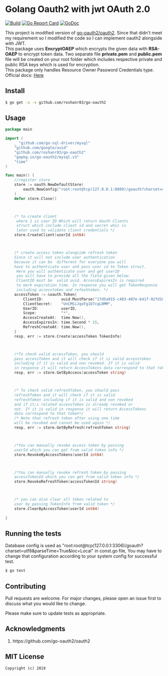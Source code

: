 # Golang Oauth2 with jwt OAuth 2.0
[![Build][Build-Status-Image]][Build-Status-Url] [![Go Report Card](https://goreportcard.com/badge/github.com/gobeam/goOauth2?branch=master)](https://goreportcard.com/report/github.com/gobeam/goOauth2) [![GoDoc][godoc-image]][godoc-url]

This project is modified version of [go-oauth2/oauth2](https://github.com/go-oauth2/oauth2). Since that didn't meet my requirement so I modified the code so I can implement oauth2 alongside with JWT.
<br>
This package uses <b>EncryptOAEP</b> which encrypts the given data with <b>RSA-OAEP</b> to encrypt token data. Two separate file <b>private.pem</b> and <b>public.pem</b> file will be created on your root folder which includes respective private and public RSA keys which is used for encryption.
<br>
This package only handles Resource Owner Password Credentials type.
<br>
Official docs: [Here](https://godoc.org/github.com/gobeam/goOauth2)

## Install

``` bash
$ go get -u -v github.com/roshanr83/go-oauth2
```

## Usage

``` go
package main

import (
	_ "github.com/go-sql-driver/mysql"
	"github.com/google/uuid"
	"github.com/roshanr83/go-oauth2"
	"gopkg.in/go-oauth2/mysql.v3"
	"time"
)

func main() {
	//register store
	store := oauth.NewDefaultStore(
		oauth.NewConfig("root:root@tcp(127.0.0.1:8889)/goauth?charset=utf8&parseTime=True&loc=Local"),
	)
	defer store.Close()



	/* to create client
	 where 1 is user ID Which will return Oauth Clients
	 struct which include client id and secret whic is
	 later used to validate client credentials */
	store.CreateClient(userId int64)



	/* create access token alongside refresh token
	Since it will not include user authentication
	because it can be  different for everyone you will
	have to authenticate user and pass user id to Token struct.
	 Here you will authenticate user and get userID
	 you will have to provide all the field given below.
	 ClientID must be  valid uuid. AccessExpiresIn is required
	 to mark expiration time. In response you will get TokenResponse
	 including accesstoken and refeshtoken. */
	accessToken := &oauth.Token{
		ClientID:        uuid.MustParse("17d5a915-c403-487e-b41f-92fd1074bd30"),
		ClientSecret:    "UnCMSiJqxFg1O7cqL0MM",
		UserID:          userID,
		Scope:           "*",
		AccessCreateAt:  time.Now(),
		AccessExpiresIn: time.Second * 15,
		RefreshCreateAt: time.Now(),
	}
	resp, err := store.Create(accessToken TokenInfo)



	/*To check valid accessToken, you should
	pass accessToken and it will check if it is valid accesstoken
	including if it is valid and non revoked. If it is valid
	in response it will return AccessTokens data correspond to that token */
	resp, err := store.GetByAccess(accessToken string)



	/* To check valid refreshToken, you should pass
	refreshToken and it will check if it is valid
	refreshToken including if it is valid and non revoked
	and if it;s related accessToken is already revoked or
	not. If it is valid in response it will return AccessTokens
	data correspond to that token*/
	/* Note that refresh token after using one time
	will be revoked and cannot be used again */
	resp, err := store.GetByRefresh(refreshToken string)



	/*You can manually revoke access token by passing
	userId which you can get from valid token info */
	store.RevokeByAccessTokens(userId int64)



	/*You can manually revoke refresh token by passing
	accessTokenId which you can get from valid token info */
	store.RevokeRefreshToken(accessTokenId string)



	/* you can also clear all token related to
	user by passing TokenInfo from valid token */
	store.ClearByAccessToken(userId int64)
	
}


```

## Running the tests
Database config is used as "root:root@tcp(127.0.0.1:3306)/goauth?charset=utf8&parseTime=True&loc=Local" in const.go file, You may have to change that configuration according to your system config for successful test.

``` bash
$ go test
```

## Contributing
Pull requests are welcome. For major changes, please open an issue first to discuss what you would like to change.

Please make sure to update tests as appropriate.


## Acknowledgments
<ol>
<li> https://github.com/go-oauth2/oauth2 </li>
</ol>



## MIT License

```
Copyright (c) 2019
```

[Build-Status-Url]: https://travis-ci.org/gobeam/goOauth2
[Build-Status-Image]: https://travis-ci.org/gobeam/goOauth2.svg?branch=master
[godoc-url]: https://godoc.org/github.com/gobeam/goOauth2
[godoc-image]: https://godoc.org/github.com/gobeam/goOauth2?status.svg
